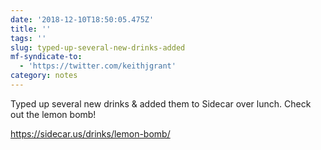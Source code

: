 ```yaml
---
date: '2018-12-10T18:50:05.475Z'
title: ''
tags: ''
slug: typed-up-several-new-drinks-added
mf-syndicate-to:
  - 'https://twitter.com/keithjgrant'
category: notes
---
```

Typed up several new drinks &amp; added them to Sidecar over lunch. Check out the lemon bomb!

https://sidecar.us/drinks/lemon-bomb/
